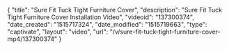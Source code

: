 {
    "title": "Sure Fit Tuck Tight Furniture Cover",
    "description": "Sure Fit Tuck Tight Furniture Cover Installation Video",
    "videoid": "137300374",
    "date_created": "1515717324",
    "date_modified": "1515719663",
    "type": "captivate",
    "layout": "video",
    "url": "\/v\/sure-fit-tuck-tight-furniture-cover-mp4\/137300374"
}
